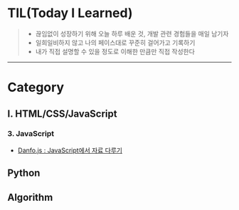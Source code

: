 # TIL(Today I Learned)

> * 끊임없이 성장하기 위해 오늘 하루 배운 것, 개발 관련 경험들을 매일 남기자
> * 일희일비하지 않고 나의 페이스대로 꾸준히 걸어가고 기록하기
> * 내가 직접 설명할 수 있을 정도로 이해한 만큼만 직접 작성한다
------------------------------------------------------------------------------------------------------------------------

# Category
## Ⅰ. HTML/CSS/JavaScript
  ### 3. JavaScript
  * [Danfo.js : JavaScript에서 자료 다루기](https://github.com/serothie/TIL/blob/main/JavaScript/201229.md)
## Python
## Algorithm
